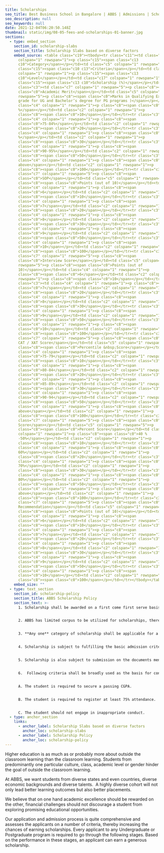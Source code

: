 ```yaml
---
title: Scholarships
seo_title: Best Business School in Bangalore | ABBS | Admissions | Scholarships
seo_description: null
seo_keywords: null
date: 2021-12-04T06:20:50.148Z
thumbnail: static/img/08-05-fees-and-scholarships-01-banner.jpg
sections:
  - type: embed_section
    section_id: scholarship-slabs
    section_title: Scholarship Slabs based on diverse factors
    embed_source: <table class="c19"><tbody><tr class="c11"><td class="c7"
      colspan="1" rowspan="1"><p class="c15"><span class="c13
      c10">Category</span></p></td><td class="c5" colspan="1" rowspan="1"><p
      class="c15"><span class="c10 c13">Criteria</span></p></td><td class="c7"
      colspan="1" rowspan="1"><p class="c15"><span class="c13
      c10">Level</span></p></td><td class="c17" colspan="1" rowspan="1"><p
      class="c15"><span class="c13 c10">Scholarship (%)</span></p></td></tr><tr
      class="c3"><td class="c7" colspan="1" rowspan="5"><p class="c8"><span
      class="c0">Academic Merit</span></p></td><td class="c5" colspan="1"
      rowspan="5"><p class="c8"><span class="c0">Marks in Qualifying Exam (XIIth
      grade for UG and Bachelor’s degree for PG programs )</span></p></td><td
      class="c4" colspan="1" rowspan="1"><p class="c8"><span class="c0">60-74
      %</span></p></td><td class="c2" colspan="1" rowspan="1"><p
      class="c8"><span class="c0">10</span></p></td></tr><tr class="c3"><td
      class="c4" colspan="1" rowspan="1"><p class="c8"><span
      class="c0">75-84%</span></p></td><td class="c2" colspan="1" rowspan="1"><p
      class="c8"><span class="c0">20</span></p></td></tr><tr class="c3"><td
      class="c4" colspan="1" rowspan="1"><p class="c8"><span class="c0">85-89
      %</span></p></td><td class="c2" colspan="1" rowspan="1"><p
      class="c8"><span class="c0">30</span></p></td></tr><tr class="c3"><td
      class="c4" colspan="1" rowspan="1"><p class="c8"><span
      class="c0">90-95%</span></p></td><td class="c2" colspan="1" rowspan="1"><p
      class="c8"><span class="c0">50</span></p></td></tr><tr class="c3"><td
      class="c4" colspan="1" rowspan="1"><p class="c8"><span class="c0">96% and
      above</span></p></td><td class="c2" colspan="1" rowspan="1"><p
      class="c8"><span class="c0">100</span></p></td></tr><tr class="c3"><td
      class="c7" colspan="1" rowspan="5"><p class="c8"><span
      class="c0">SOP</span></p></td><td class="c5" colspan="1" rowspan="5"><p
      class="c8"><span class="c0">Points (out of 10)</span></p></td><td
      class="c4" colspan="1" rowspan="1"><p class="c8"><span
      class="c0">6</span></p></td><td class="c2" colspan="1" rowspan="1"><p
      class="c8"><span class="c0">10</span></p></td></tr><tr class="c3"><td
      class="c4" colspan="1" rowspan="1"><p class="c8"><span
      class="c0">7</span></p></td><td class="c2" colspan="1" rowspan="1"><p
      class="c8"><span class="c0">20</span></p></td></tr><tr class="c3"><td
      class="c4" colspan="1" rowspan="1"><p class="c8"><span
      class="c0">8</span></p></td><td class="c2" colspan="1" rowspan="1"><p
      class="c8"><span class="c0">30</span></p></td></tr><tr class="c3"><td
      class="c4" colspan="1" rowspan="1"><p class="c8"><span
      class="c0">9</span></p></td><td class="c2" colspan="1" rowspan="1"><p
      class="c8"><span class="c0">50</span></p></td></tr><tr class="c3"><td
      class="c4" colspan="1" rowspan="1"><p class="c8"><span
      class="c0">10</span></p></td><td class="c2" colspan="1" rowspan="1"><p
      class="c8"><span class="c0">100</span></p></td></tr><tr class="c3"><td
      class="c7" colspan="1" rowspan="5"><p class="c8"><span
      class="c0">Interview Score</span></p></td><td class="c5" colspan="1"
      rowspan="5"><p class="c8"><span class="c0">Points (out of
      10)</span></p></td><td class="c4" colspan="1" rowspan="1"><p
      class="c8"><span class="c0">6</span></p></td><td class="c2" colspan="1"
      rowspan="1"><p class="c8"><span class="c0">10</span></p></td></tr><tr
      class="c3"><td class="c4" colspan="1" rowspan="1"><p class="c8"><span
      class="c0">7</span></p></td><td class="c2" colspan="1" rowspan="1"><p
      class="c8"><span class="c0">20</span></p></td></tr><tr class="c3"><td
      class="c4" colspan="1" rowspan="1"><p class="c8"><span
      class="c0">8</span></p></td><td class="c2" colspan="1" rowspan="1"><p
      class="c8"><span class="c0">30</span></p></td></tr><tr class="c3"><td
      class="c4" colspan="1" rowspan="1"><p class="c8"><span
      class="c0">9</span></p></td><td class="c2" colspan="1" rowspan="1"><p
      class="c8"><span class="c0">50</span></p></td></tr><tr class="c3"><td
      class="c4" colspan="1" rowspan="1"><p class="c8"><span
      class="c0">10</span></p></td><td class="c2" colspan="1" rowspan="1"><p
      class="c8"><span class="c0">100</span></p></td></tr><tr class="c3"><td
      class="c7" colspan="1" rowspan="5"><p class="c8"><span class="c0">MAT /
      CAT / XAT Score</span></p></td><td class="c5" colspan="1" rowspan="5"><p
      class="c8"><span class="c0">Percentile &nbsp;Score</span></p></td><td
      class="c4" colspan="1" rowspan="1"><p class="c8"><span
      class="c0">75-79</span></p></td><td class="c2" colspan="1" rowspan="1"><p
      class="c8"><span class="c0">10</span></p></td></tr><tr class="c3"><td
      class="c4" colspan="1" rowspan="1"><p class="c8"><span
      class="c0">80-84</span></p></td><td class="c2" colspan="1" rowspan="1"><p
      class="c8"><span class="c0">20</span></p></td></tr><tr class="c3"><td
      class="c4" colspan="1" rowspan="1"><p class="c8"><span
      class="c0">85-89</span></p></td><td class="c2" colspan="1" rowspan="1"><p
      class="c8"><span class="c0">30</span></p></td></tr><tr class="c3"><td
      class="c4" colspan="1" rowspan="1"><p class="c8"><span
      class="c0">90-94</span></p></td><td class="c2" colspan="1" rowspan="1"><p
      class="c8"><span class="c0">50</span></p></td></tr><tr class="c3"><td
      class="c4" colspan="1" rowspan="1"><p class="c8"><span class="c0">95 and
      above</span></p></td><td class="c2" colspan="1" rowspan="1"><p
      class="c8"><span class="c0">100</span></p></td></tr><tr class="c3"><td
      class="c7" colspan="1" rowspan="5"><p class="c8"><span class="c0">ABSAT
      Score</span></p></td><td class="c5" colspan="1" rowspan="5"><p
      class="c8"><span class="c0">Percent Score</span></p></td><td class="c4"
      colspan="1" rowspan="1"><p class="c8"><span class="c0">40 %
      -50%</span></p></td><td class="c2" colspan="1" rowspan="1"><p
      class="c8"><span class="c0">10</span></p></td></tr><tr class="c3"><td
      class="c4" colspan="1" rowspan="1"><p class="c8"><span class="c0">51% -
      60%</span></p></td><td class="c2" colspan="1" rowspan="1"><p
      class="c8"><span class="c0">20</span></p></td></tr><tr class="c3"><td
      class="c4" colspan="1" rowspan="1"><p class="c8"><span class="c0">61% -
      70%</span></p></td><td class="c2" colspan="1" rowspan="1"><p
      class="c8"><span class="c0">30</span></p></td></tr><tr class="c3"><td
      class="c4" colspan="1" rowspan="1"><p class="c8"><span class="c0">71% -
      80%</span></p></td><td class="c2" colspan="1" rowspan="1"><p
      class="c8"><span class="c0">50</span></p></td></tr><tr class="c3"><td
      class="c4" colspan="1" rowspan="1"><p class="c8"><span class="c0">81% and
      above</span></p></td><td class="c2" colspan="1" rowspan="1"><p
      class="c8"><span class="c0">100</span></p></td></tr><tr class="c3"><td
      class="c7" colspan="1" rowspan="5"><p class="c8"><span class="c0">CSO
      Recommendation</span></p></td><td class="c5" colspan="1" rowspan="5"><p
      class="c8"><span class="c0">Points (out of 10)</span></p></td><td
      class="c4" colspan="1" rowspan="1"><p class="c8"><span
      class="c0">6</span></p></td><td class="c2" colspan="1" rowspan="1"><p
      class="c8"><span class="c0">10</span></p></td></tr><tr class="c3"><td
      class="c4" colspan="1" rowspan="1"><p class="c8"><span
      class="c0">7</span></p></td><td class="c2" colspan="1" rowspan="1"><p
      class="c8"><span class="c0">20</span></p></td></tr><tr class="c3"><td
      class="c4" colspan="1" rowspan="1"><p class="c8"><span
      class="c0">8</span></p></td><td class="c2" colspan="1" rowspan="1"><p
      class="c8"><span class="c0">30</span></p></td></tr><tr class="c3"><td
      class="c4" colspan="1" rowspan="1"><p class="c8"><span
      class="c0">9</span></p></td><td class="c2" colspan="1" rowspan="1"><p
      class="c8"><span class="c0">50</span></p></td></tr><tr class="c3"><td
      class="c4" colspan="1" rowspan="1"><p class="c8"><span
      class="c0">10</span></p></td><td class="c2" colspan="1" rowspan="1"><p
      class="c8"><span class="c0">100</span></p></td></tr></tbody></table>
    embed_size: ""
  - type: text_section
    section_id: scholarship-policy
    section_title: ABBS Scholarship Policy
    section_text: >-
      1. Scholarship shall be awarded on a first come first serve basis. 


      2. ABBS has limited corpus to be utilized for scholarships, therefore fulfilling the above criteria does not guarantee that a student shall be awarded the scholarship. 


      3. **Any one** category of scholarship shall be applicable for a given student. 


      4. Scholarship is subject to fulfilling the basic admission criteria mentioned in Annexure II of ABBS Admission letter. 


      5. Scholarship is also subject to submission on the documents mentioned in Annexure III of ABBS Admission Letter. 


      6.  Following criteria shall be broadly used as the basis for continuation of scholarship beyond Year. 


      A. The student is required to secure a passing CGPA. 


      B. The student is required to register at least 75% attendance. 


      C. The student should not engage in inappropriate conduct.
  - type: anchor_section
    links:
      - anchor_label: Scholarship Slabs based on diverse factors
        anchor_loc: scholarship-slabs
      - anchor_label: Scholarship Policy
        anchor_loc: scholarship-policy
---
```

Higher education is as much as or probably more about outside the classroom learning than the classroom learning. Students from predominantly one particular culture, class, academic level or gender hinder the goal of outside the classroom learning. 

At ABBS, we want students from diverse states and even countries, diverse economic backgrounds and diverse talents.  A highly diverse cohort will not only lead better learning outcomes but also better placements. 

We believe that on one hand academic excellence should be rewarded on the other, financial challenges should not discourage a student from exploring promising educational opportunities. 

Our application and admission process is quite comprehensive and assesses the applicants on a number of criteria, thereby increasing the chances of earning scholarships. Every applicant to any Undergraduate or Postgraduate program is required to go through the following stages. Based on the performance in these stages, an applicant can earn a generous scholarship.